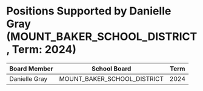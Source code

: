 # Positions Supported by Danielle Gray (MOUNT_BAKER_SCHOOL_DISTRICT, Term: 2024)

| Board Member | School Board | Term |
|--------------|--------------|------|
| Danielle Gray | MOUNT_BAKER_SCHOOL_DISTRICT | 2024 |

